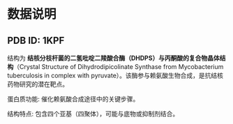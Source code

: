 # 数据说明


## PDB ID: 1KPF
结构为 **结核分枝杆菌的二氢吡啶二羧酸合酶（DHDPS）与丙酮酸的复合物晶体结构**（Crystal Structure of Dihydrodipicolinate Synthase from Mycobacterium tuberculosis in complex with pyruvate）。该酶参与赖氨酸生物合成，是抗结核药物研究的潜在靶点。

蛋白质功能: 催化赖氨酸合成途径中的关键步骤。

结构特点: 包含四个亚基（四聚体），可能与底物或抑制剂结合。
